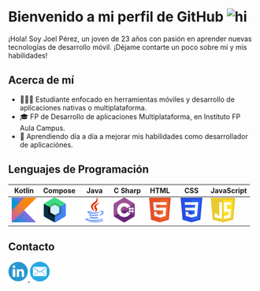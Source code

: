 # Bienvenido a mi perfil de GitHub <img src="https://user-images.githubusercontent.com/1303154/88677602-1635ba80-d120-11ea-84d8-d263ba5fc3c0.gif" width="28px" alt="hi">

¡Hola! Soy Joel Pérez, un joven de 23 años con pasión en aprender nuevas tecnologías de desarrollo móvil. ¡Déjame contarte un poco sobre mí y mis habilidades!

## Acerca de mí
- 👨🏻‍💻 Estudiante enfocado en herramientas móviles y desarrollo de aplicaciones nativas o multiplataforma.
- 🎓 FP de Desarrollo de aplicaciones Multiplataforma, en Instituto FP Aula Campus.
- 🚀 Aprendiendo día a día a mejorar mis habilidades como desarrollador de aplicaciónes.

## Lenguajes de Programación

| Kotlin | Compose | Java | C Sharp | HTML | CSS | JavaScript |
|--------|--------|------|---------|------|-----|----------|
| ![Kotlin](https://github.com/JoelPMrz/Portafolio/raw/main/img/Logo-Kotlin.png) | ![Compose](https://github.com/JoelPMrz/Portafolio/raw/main/img/Lodo-compose.png) | ![Java](https://github.com/JoelPMrz/Portafolio/raw/main/img/Logo-Java.png) | ![C Sharp](https://github.com/JoelPMrz/Portafolio/blob/main/img/Icono%20csharp.png) | ![HTML](https://github.com/JoelPMrz/Portafolio/raw/main/img/Logo-HTML5.png) | ![CSS](https://github.com/JoelPMrz/Portafolio/raw/main/img/Logo-CSS3.png) | ![JavaScript](https://github.com/JoelPMrz/Portafolio/raw/main/img/Logo-js.png) |

## Contacto
<a href="https://www.linkedin.com/in/joel-p%C3%A9rez-mart%C3%ADnez-9925051b2/">
    <img src="https://github.com/JoelPMrz/Portafolio/blob/main/img/Icono%20Linkedin.png" width="40" alt="Linkedin Badge">
</a>
<a href="mailto:joelperezmartinez01@gmail.com"> 
    <img src="https://github.com/JoelPMrz/Portafolio/blob/main/img/Icono%20Correo.png" width="40" alt="Gmail Badge">
</a>
